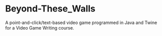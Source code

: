 # Beyond-These_Walls
A point-and-click/text-based video game programmed in Java and Twine for a Video Game Writing course.

